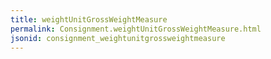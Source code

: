 ```yaml
---
title: weightUnitGrossWeightMeasure
permalink: Consignment.weightUnitGrossWeightMeasure.html
jsonid: consignment_weightunitgrossweightmeasure
---
```

